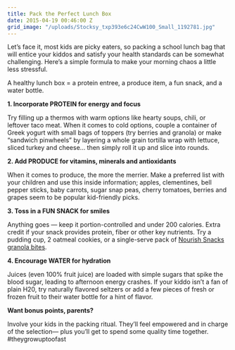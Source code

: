 ```yaml
---
title: Pack the Perfect Lunch Box
date: 2015-04-19 00:46:00 Z
grid_image: "/uploads/Stocksy_txp393e6c24CwW100_Small_1192781.jpg"
---
```


Let’s face it, most kids are picky eaters, so packing a school lunch bag that will entice your kiddos and satisfy your health standards can be somewhat challenging. Here’s a simple formula to make your morning chaos a little less stressful.

A healthy lunch box = a protein entree, a produce item, a fun snack, and a water bottle.

**1. Incorporate PROTEIN for energy and focus**

Try filling up a thermos with warm options like hearty soups, chili, or leftover taco meat. When it comes to cold options, couple a container of Greek yogurt with small bags of toppers (try berries and granola) or make “sandwich pinwheels” by layering a whole grain tortilla wrap with lettuce, sliced turkey and cheese… then simply roll it up and slice into rounds.

**2. Add PRODUCE for vitamins, minerals and antioxidants**

When it comes to produce, the more the merrier. Make a preferred list with your children and use this inside information; apples, clementines, bell pepper sticks, baby carrots, sugar snap peas, cherry tomatoes, berries and grapes seem to be popular kid-friendly picks.

**3. Toss in a FUN SNACK for smiles**

Anything goes — keep it portion-controlled and under 200 calories. Extra credit if your snack provides protein, fiber or other key nutrients. Try a pudding cup, 2 oatmeal cookies, or a single-serve pack of [Nourish Snacks granola bites](/snacks/).

**4. Encourage WATER for hydration**

Juices (even 100% fruit juice) are loaded with simple sugars that spike the blood sugar, leading to afternoon energy crashes. If your kiddo isn’t a fan of plain H20, try naturally flavored seltzers or add a few pieces of fresh or frozen fruit to their water bottle for a hint of flavor.

**Want bonus points, parents?**

Involve your kids in the packing ritual. They’ll feel empowered and in charge of the selection— plus you’ll get to spend some quality time together. #theygrowuptoofast